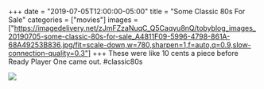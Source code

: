 +++
date = "2019-07-05T12:00:00-05:00"
title = "Some Classic 80s For Sale"
categories = ["movies"]
images = ["https://imagedelivery.net/zJmFZzaNuqC_Q5Caqyu8nQ/tobyblog_images_20190705-some-classic-80s-for-sale_A4811F09-5996-4798-861A-68A49253B836.jpg/fit=scale-down,w=780,sharpen=1,f=auto,q=0.9,slow-connection-quality=0.3"]
+++
These were like 10 cents a piece before Ready Player One came out. #classic80s

![](https://imagedelivery.net/zJmFZzaNuqC_Q5Caqyu8nQ/tobyblog_images_20190705-some-classic-80s-for-sale_A4811F09-5996-4798-861A-68A49253B836.jpg/fit=scale-down,w=780,sharpen=1,f=auto,q=0.9,slow-connection-quality=0.3)
